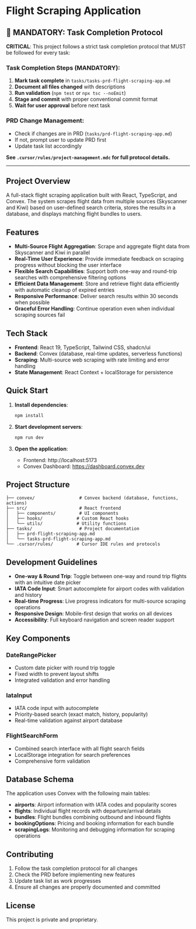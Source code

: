 # Flight Scraping Application

## 🚨 MANDATORY: Task Completion Protocol

**CRITICAL**: This project follows a strict task completion protocol that MUST be followed for every task:

### Task Completion Steps (MANDATORY):

1. **Mark task complete** in `tasks/tasks-prd-flight-scraping-app.md`
2. **Document all files changed** with descriptions
3. **Run validation** (`npm test` or `npx tsc --noEmit`)
4. **Stage and commit** with proper conventional commit format
5. **Wait for user approval** before next task

### PRD Change Management:

- Check if changes are in PRD (`tasks/prd-flight-scraping-app.md`)
- If not, prompt user to update PRD first
- Update task list accordingly

**See `.cursor/rules/project-management.mdc` for full protocol details.**

---

## Project Overview

A full-stack flight scraping application built with React, TypeScript, and Convex. The system scrapes flight data from multiple sources (Skyscanner and Kiwi) based on user-defined search criteria, stores the results in a database, and displays matching flight bundles to users.

## Features

- **Multi-Source Flight Aggregation**: Scrape and aggregate flight data from Skyscanner and Kiwi in parallel
- **Real-Time User Experience**: Provide immediate feedback on scraping progress without blocking the user interface
- **Flexible Search Capabilities**: Support both one-way and round-trip searches with comprehensive filtering options
- **Efficient Data Management**: Store and retrieve flight data efficiently with automatic cleanup of expired entries
- **Responsive Performance**: Deliver search results within 30 seconds when possible
- **Graceful Error Handling**: Continue operation even when individual scraping sources fail

## Tech Stack

- **Frontend**: React 19, TypeScript, Tailwind CSS, shadcn/ui
- **Backend**: Convex (database, real-time updates, serverless functions)
- **Scraping**: Multi-source web scraping with rate limiting and error handling
- **State Management**: React Context + localStorage for persistence

## Quick Start

1. **Install dependencies**:

   ```bash
   npm install
   ```

2. **Start development servers**:

   ```bash
   npm run dev
   ```

3. **Open the application**:
   - Frontend: http://localhost:5173
   - Convex Dashboard: https://dashboard.convex.dev

## Project Structure

```
├── convex/                 # Convex backend (database, functions, actions)
├── src/                    # React frontend
│   ├── components/         # UI components
│   ├── hooks/             # Custom React hooks
│   └── utils/             # Utility functions
├── tasks/                  # Project documentation
│   ├── prd-flight-scraping-app.md
│   └── tasks-prd-flight-scraping-app.md
└── .cursor/rules/         # Cursor IDE rules and protocols
```

## Development Guidelines

- **One-way & Round Trip**: Toggle between one-way and round trip flights with an intuitive date picker
- **IATA Code Input**: Smart autocomplete for airport codes with validation and history
- **Real-time Progress**: Live progress indicators for multi-source scraping operations
- **Responsive Design**: Mobile-first design that works on all devices
- **Accessibility**: Full keyboard navigation and screen reader support

## Key Components

### DateRangePicker

- Custom date picker with round trip toggle
- Fixed width to prevent layout shifts
- Integrated validation and error handling

### IataInput

- IATA code input with autocomplete
- Priority-based search (exact match, history, popularity)
- Real-time validation against airport database

### FlightSearchForm

- Combined search interface with all flight search fields
- LocalStorage integration for search preferences
- Comprehensive form validation

## Database Schema

The application uses Convex with the following main tables:

- **airports**: Airport information with IATA codes and popularity scores
- **flights**: Individual flight records with departure/arrival details
- **bundles**: Flight bundles combining outbound and inbound flights
- **bookingOptions**: Pricing and booking information for each bundle
- **scrapingLogs**: Monitoring and debugging information for scraping operations

## Contributing

1. Follow the task completion protocol for all changes
2. Check the PRD before implementing new features
3. Update task list as work progresses
4. Ensure all changes are properly documented and committed

## License

This project is private and proprietary.
